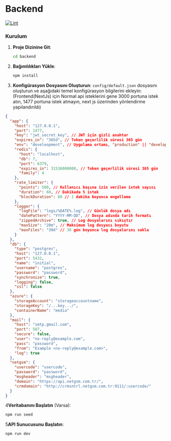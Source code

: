 # Backend

[![Lint](https://github.com/the-cans-group/backend/actions/workflows/lint.yml/badge.svg)](https://github.com/the-cans-group/backend/actions/workflows/lint.yml)

### Kurulum

1. **Proje Dizinine Git**:

   ```bash
   cd backend
   ```

2. **Bağımlılıkları Yükle**:

   ```bash
   npm install
   ```

3. **Konfigürasyon Dosyasını Oluşturun**: `config/default.json` dosyasını oluşturun ve aşağıdaki temel konfigürasyon bilgilerini ekleyin:
   (Frontend(NextJs) için Normal api isteklerini gene 3000 portuna istek atın, 1477 portuna istek atmayın, next js üzerinden yönlendirme yapılandırıldı)

```json
{
  "app": {
    "host": "127.0.0.1",
    "port": 1477,
    "key": "jwt_secret_key", // JWT için gizli anahtar
    "expires_in": "365d", // Token geçerlilik süresi 365 gün
    "env": "develeopment", // Uygulama ortamı, "production" || "development"
    "redis": {
      "host": "localhost",
      "db": 7,
      "port": 6379,
      "expires_in": 31536000000, // Token geçerlilik süresi 365 gün
      "family": 4
    },
    "rate_limiter": {
      "points": 500, // Kullanıcı başına izin verilen istek sayısı
      "duration": 60, // Dakikada 5 istek
      "blockDuration": 60 // 1 dakika boyunca engelleme
    },
    "logger": {
      "logFile": "logs/%DATE%.log", // Günlük dosya adı
      "datePattern": "YYYY-MM-DD", // Dosya adında tarih formatı
      "zippedArchive": true, // Log dosyalarını sıkıştır
      "maxSize": "20m", // Maksimum log dosyası boyutu
      "maxFiles": "30d" // 30 gün boyunca log dosyalarını sakla
    }
  },
  "db": {
    "type": "postgres",
    "host": "127.0.0.1",
    "port": 5432,
    "name": "initial",
    "username": "postgres",
    "password": "password",
    "synchronize": true,
    "logging": false,
    "ssl": false
  },
  "azure": {
    "storageAccount": "storageaccountname",
    "storageKey": "/...key.../",
    "containerName": "media"
  },
  "mail": {
    "host": "smtp.gmail.com",
    "port": 587,
    "secure": false,
    "user": "no-reply@example.com",
    "pass": "password",
    "from": "Example <no-reply@example.com>",
    "log": true
  },
  "netgsm": {
    "usercode": "usercode",
    "password": "password",
    "msgheader": "msgheader",
    "domain": "https://api.netgsm.com.tr/",
    "crmdomain": "http://crmsntrl.netgsm.com.tr:9111/:usercode/"
  }
}
```   

4**Veritabanını Başlatın** (Varsa):

```bash
npm run seed
```

5**API Sunucusunu Başlatın**:

```bash
npm run dev
```
